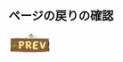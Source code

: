 ## ページの戻りの確認
<div>
    <a href="javascript:history.go()"><img src="./icons/navigation_prev.png" width="15%" align="left"></a>
</div>
